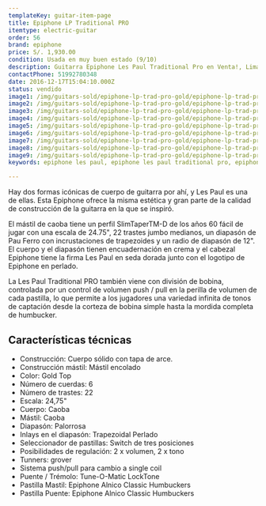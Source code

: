 ```yaml
---
templateKey: guitar-item-page
title: Epiphone LP Traditional PRO
itemtype: electric-guitar
order: 56
brand: epiphone
price: S/. 1,930.00
condition: Usada en muy buen estado (9/10)
description: Guitarra Epiphone Les Paul Traditional Pro en Venta!, Lima, Peru
contactPhone: 51992780348
date: 2016-12-17T15:04:10.000Z
status: vendido
image1: /img/guitars-sold/epiphone-lp-trad-pro-gold/epiphone-lp-trad-pro-gold-01-sold.jpg
image2: /img/guitars-sold/epiphone-lp-trad-pro-gold/epiphone-lp-trad-pro-gold-02-sold.jpg
image3: /img/guitars-sold/epiphone-lp-trad-pro-gold/epiphone-lp-trad-pro-gold-03-sold.jpg
image4: /img/guitars-sold/epiphone-lp-trad-pro-gold/epiphone-lp-trad-pro-gold-04-sold.jpg
image5: /img/guitars-sold/epiphone-lp-trad-pro-gold/epiphone-lp-trad-pro-gold-05-sold.jpg
image6: /img/guitars-sold/epiphone-lp-trad-pro-gold/epiphone-lp-trad-pro-gold-06-sold.jpg
image7: /img/guitars-sold/epiphone-lp-trad-pro-gold/epiphone-lp-trad-pro-gold-07-sold.jpg
image8: /img/guitars-sold/epiphone-lp-trad-pro-gold/epiphone-lp-trad-pro-gold-08-sold.jpg
image9: /img/guitars-sold/epiphone-lp-trad-pro-gold/epiphone-lp-trad-pro-gold-09-sold.jpg
keywords: epiphone les paul, epiphone les paul traditional pro, epiphone les paul traditional

---
```


Hay dos formas icónicas de cuerpo de guitarra por ahí, y Les Paul es una de ellas. Esta Epiphone ofrece la misma estética y gran parte de la calidad de construcción de la guitarra en la que se inspiró.

El mástil de caoba tiene un perfil SlimTaperTM-D de los años 60 fácil de jugar con una escala de 24.75", 22 trastes jumbo medianos, un diapasón de Pau Ferro con incrustaciones de trapezoides y un radio de diapasón de 12". El cuerpo y el diapasón tienen encuadernación en crema y el cabezal Epiphone tiene la firma Les Paul en seda dorada junto con el logotipo de Epiphone en perlado.

La Les Paul Traditional PRO también viene con división de bobina, controlada por un control de volumen push / pull en la perilla de volumen de cada pastilla, lo que permite a los jugadores una variedad infinita de tonos de captación desde la corteza de bobina simple hasta la mordida completa de humbucker.

## Características técnicas

* Construcción: Cuerpo sólido con tapa de arce.
* Construcción mástil: Mástil encolado
* Color: Gold Top
* Número de cuerdas: 6
* Número de trastes: 22
* Escala: 24,75"
* Cuerpo: Caoba
* Mástil: Caoba
* Diapasón: Palorrosa
* Inlays en el diapasón: Trapezoidal Perlado
* Seleccionador de pastillas: Switch de tres posiciones
* Posibilidades de regulación: 2 x volumen, 2 x tono
* Tunners: grover
* Sistema push/pull para cambio a single coil
* Puente / Trémolo: Tune-O-Matic LockTone
* Pastilla Mastil: Epiphone Alnico Classic Humbuckers
* Pastilla Puente: Epiphone Alnico Classic Humbuckers